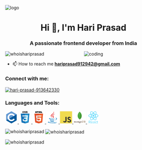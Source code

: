 ![logo](https://github.com/whoishariprasad/whoishariprasad/blob/main/hari.png)

<h1 align="center">Hi 👋, I'm Hari Prasad</h1>
<h3 align="center">A passionate frontend developer from India</h3>
<img align="right" alt="coding" width="250" src="https://user-images.githubusercontent.com/55389276/140866485-8fb1c876-9a8f-4d6a-98dc-08c4981eaf70.gif">

<p align="left"> <img src="https://komarev.com/ghpvc/?username=whoishariprasad&label=Profile%20views&color=0e75b6&style=flat" alt="whoishariprasad" /> </p>

- 📫 How to reach me **hariprasad912942@gmail.com**

<h3 align="left">Connect with me:</h3>
<p align="left">
<a href="https://linkedin.com/in/hari-prasad-913642330" target="blank"><img align="center" src="https://raw.githubusercontent.com/rahuldkjain/github-profile-readme-generator/master/src/images/icons/Social/linked-in-alt.svg" alt="hari-prasad-913642330" height="30" width="40" /></a>
</p>

<h3 align="left">Languages and Tools:</h3>
<p align="left"> <a href="https://www.cprogramming.com/" target="_blank" rel="noreferrer"> <img src="https://raw.githubusercontent.com/devicons/devicon/master/icons/c/c-original.svg" alt="c" width="40" height="40"/> </a> <a href="https://www.w3schools.com/css/" target="_blank" rel="noreferrer"> <img src="https://raw.githubusercontent.com/devicons/devicon/master/icons/css3/css3-original-wordmark.svg" alt="css3" width="40" height="40"/> </a> <a href="https://www.w3.org/html/" target="_blank" rel="noreferrer"> <img src="https://raw.githubusercontent.com/devicons/devicon/master/icons/html5/html5-original-wordmark.svg" alt="html5" width="40" height="40"/> </a> <a href="https://www.java.com" target="_blank" rel="noreferrer"> <img src="https://raw.githubusercontent.com/devicons/devicon/master/icons/java/java-original.svg" alt="java" width="40" height="40"/> </a> <a href="https://developer.mozilla.org/en-US/docs/Web/JavaScript" target="_blank" rel="noreferrer"> <img src="https://raw.githubusercontent.com/devicons/devicon/master/icons/javascript/javascript-original.svg" alt="javascript" width="40" height="40"/> </a> <a href="https://www.mongodb.com/" target="_blank" rel="noreferrer"> <img src="https://raw.githubusercontent.com/devicons/devicon/master/icons/mongodb/mongodb-original-wordmark.svg" alt="mongodb" width="40" height="40"/> </a> <a href="https://reactjs.org/" target="_blank" rel="noreferrer"> <img src="https://raw.githubusercontent.com/devicons/devicon/master/icons/react/react-original-wordmark.svg" alt="react" width="40" height="40"/> </a> </p>

<p><img align="left" src="https://github-readme-stats.vercel.app/api/top-langs?username=whoishariprasad&show_icons=true&locale=en&layout=compact" alt="whoishariprasad" /></p>

<p>&nbsp;<img align="center" src="https://github-readme-stats.vercel.app/api?username=whoishariprasad&show_icons=true&locale=en" alt="whoishariprasad" /></p>

<p><img align="center" src="https://github-readme-streak-stats.herokuapp.com/?user=whoishariprasad&" alt="whoishariprasad" /></p>

